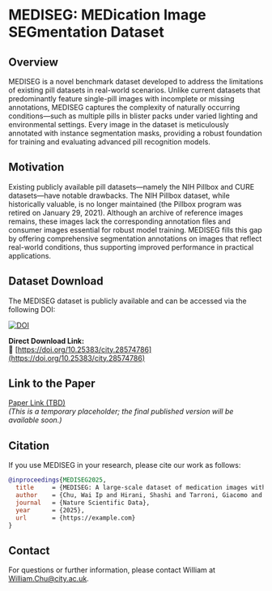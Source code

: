 # MEDISEG: MEDication Image SEGmentation Dataset

## Overview

MEDISEG is a novel benchmark dataset developed to address the limitations of existing pill datasets in real-world scenarios. Unlike current datasets that predominantly feature single-pill images with incomplete or missing annotations, MEDISEG captures the complexity of naturally occurring conditions—such as multiple pills in blister packs under varied lighting and environmental settings. Every image in the dataset is meticulously annotated with instance segmentation masks, providing a robust foundation for training and evaluating advanced pill recognition models.

## Motivation

Existing publicly available pill datasets—namely the NIH Pillbox and CURE datasets—have notable drawbacks. The NIH Pillbox dataset, while historically valuable, is no longer maintained (the Pillbox program was retired on January 29, 2021). Although an archive of reference images remains, these images lack the corresponding annotation files and consumer images essential for robust model training. MEDISEG fills this gap by offering comprehensive segmentation annotations on images that reflect real-world conditions, thus supporting improved performance in practical applications.

## Dataset Download

The MEDISEG dataset is publicly available and can be accessed via the following DOI:  

[![DOI](https://zenodo.org/badge/DOI/10.25383/city.28574786.svg)](https://doi.org/10.25383/city.28574786)  

**Direct Download Link:**  
🔗 [https://doi.org/10.25383/city.28574786](https://doi.org/10.25383/city.28574786) 

## Link to the Paper

[Paper Link (TBD)](https://example.com)  
*(This is a temporary placeholder; the final published version will be available soon.)*

## Citation

If you use MEDISEG in your research, please cite our work as follows:

```bibtex
@inproceedings{MEDISEG2025,
  title     = {MEDISEG: A large-scale dataset of medication images with instance segmentation masks for preventing adverse drug events},
  author    = {Chu, Wai Ip and Hirani, Shashi and Tarroni, Giacomo and Li, Ling},
  journal   = {Nature Scientific Data},
  year      = {2025},
  url       = {https://example.com}
}
```

## Contact

For questions or further information, please contact William at William.Chu@city.ac.uk.
